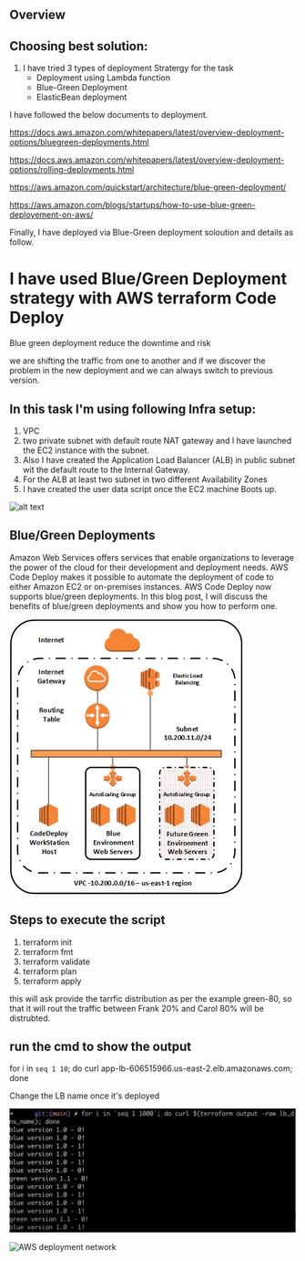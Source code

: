 ## Overview

## Choosing best solution:
1. I have tried 3 types of deployment Stratergy for the task
     * Deployment using Lambda function 
     * Blue-Green Deployment 
     * ElasticBean deployment 

 
I have followed the below documents to deployment. 

 https://docs.aws.amazon.com/whitepapers/latest/overview-deployment-options/bluegreen-deployments.html

 https://docs.aws.amazon.com/whitepapers/latest/overview-deployment-options/rolling-deployments.html

 https://aws.amazon.com/quickstart/architecture/blue-green-deployment/

 https://aws.amazon.com/blogs/startups/how-to-use-blue-green-deployement-on-aws/

Finally, I have deployed via Blue-Green deployment soloution and details as follow. 

# I have used Blue/Green Deployment strategy with AWS terraform Code Deploy
Blue green deployment reduce the downtime and risk



we are shifting the traffic from one to another and if we discover the problem in the new deployment and we can always switch to previous version. 

## In this task I'm using following Infra setup:
1. VPC
2. two private subnet with default route NAT gateway and I have launched the EC2 instance with the subnet. 
3. Also I have created the Application Load Balancer (ALB) in public subnet wit the default route to the Internal Gateway. 
4. For the ALB at least two subnet in two different Availability Zones
5. I have created the user data script once the EC2 machine Boots up. 

![alt text](https://github.com/[username]/[reponame]/blob/[branch]/image.jpg?raw=true)

 ## Blue/Green Deployments 
Amazon Web Services offers services that enable organizations to leverage the power of the cloud for their development and deployment needs. AWS Code Deploy makes it possible to automate the deployment of code to either Amazon EC2 or on-premises instances. AWS Code Deploy now supports blue/green deployments. In this blog post, I will discuss the benefits of blue/green deployments and show you how to perform one.

![Alt text](image.png)

## Steps to execute the script
1. terraform init
2. terraform fmt
3. terraform validate 
4. terraform plan
5. terraform apply 

this will ask provide the tarrfic distribution as per the example green-80, so that it will rout the traffic between Frank 20% and Carol 80% will be distrubted. 

## run the cmd to show the output
for i in `seq 1 10`; do curl app-lb-606515966.us-east-2.elb.amazonaws.com; done

Change the LB name once it's deployed

![Alt text](output.jpg)

![AWS deployment network](https://github.com/niroopbs/AWS-service-deployment/assets/50316430/76a494e1-2013-4445-8587-8934785e6528)

